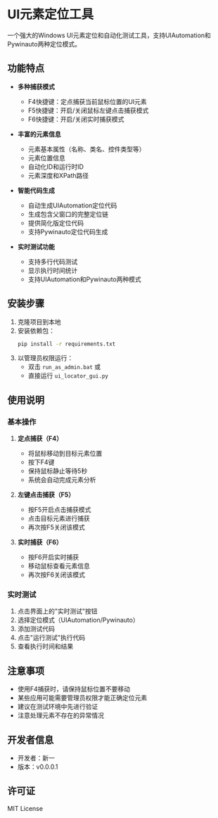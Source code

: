 # UI元素定位工具

一个强大的Windows UI元素定位和自动化测试工具，支持UIAutomation和Pywinauto两种定位模式。

## 功能特点

- **多种捕获模式**
  - F4快捷键：定点捕获当前鼠标位置的UI元素
  - F5快捷键：开启/关闭鼠标左键点击捕获模式
  - F6快捷键：开启/关闭实时捕获模式

- **丰富的元素信息**
  - 元素基本属性（名称、类名、控件类型等）
  - 元素位置信息
  - 自动化ID和运行时ID
  - 元素深度和XPath路径

- **智能代码生成**
  - 自动生成UIAutomation定位代码
  - 生成包含父窗口的完整定位链
  - 提供简化版定位代码
  - 支持Pywinauto定位代码生成

- **实时测试功能**
  - 支持多行代码测试
  - 显示执行时间统计
  - 支持UIAutomation和Pywinauto两种模式

## 安装步骤

1. 克隆项目到本地
2. 安装依赖包：
   ```bash
   pip install -r requirements.txt
   ```
3. 以管理员权限运行：
   - 双击 `run_as_admin.bat`
   或
   - 直接运行 `ui_locator_gui.py`

## 使用说明

### 基本操作

1. **定点捕获（F4）**
   - 将鼠标移动到目标元素位置
   - 按下F4键
   - 保持鼠标静止等待5秒
   - 系统会自动完成元素分析

2. **左键点击捕获（F5）**
   - 按F5开启点击捕获模式
   - 点击目标元素进行捕获
   - 再次按F5关闭该模式

3. **实时捕获（F6）**
   - 按F6开启实时捕获
   - 移动鼠标查看元素信息
   - 再次按F6关闭该模式

### 实时测试

1. 点击界面上的"实时测试"按钮
2. 选择定位模式（UIAutomation/Pywinauto）
3. 添加测试代码
4. 点击"运行测试"执行代码
5. 查看执行时间和结果

## 注意事项

- 使用F4捕获时，请保持鼠标位置不要移动
- 某些应用可能需要管理员权限才能正确定位元素
- 建议在测试环境中先进行验证
- 注意处理元素不存在的异常情况

## 开发者信息

- 开发者：新一
- 版本：v0.0.0.1

## 许可证

MIT License
